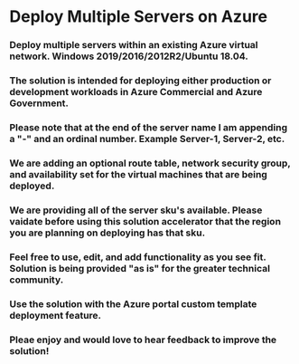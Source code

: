 # Deploy Multiple Servers on Azure
### Deploy multiple servers within an existing Azure virtual network. Windows 2019/2016/2012R2/Ubuntu 18.04.
### The solution is intended for deploying either production or development workloads in Azure Commercial and Azure Government.
### Please note that at the end of the server name I am appending a "-" and an ordinal number. Example Server-1, Server-2, etc.
### We are adding an optional route table, network security group, and availability set for the virtual machines that are being deployed. 
### We are providing all of the server sku's available. Please vaidate before using this solution accelerator that the region you are planning on deploying has that sku. 
### Feel free to use, edit, and add functionality as you see fit. Solution is being provided "as is" for the greater technical community. 
### Use the solution with the Azure portal custom template deployment feature.
### Pleae enjoy and would love to hear feedback to improve the solution! 
